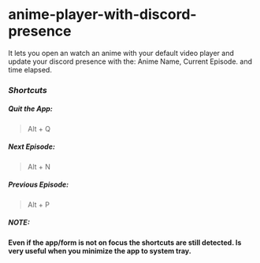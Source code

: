 # anime-player-with-discord-presence
It lets you open an watch an anime with your default video player and update your discord presence with the: Anime Name, Current Episode. and time elapsed.

### *Shortcuts*
##### Quit the App:
> Alt + Q

##### Next Episode:
> Alt + N

##### Previous Episode:
> Alt + P

##### *NOTE*:
**Even if the app/form is not on focus the shortcuts are still detected. Is very useful when you minimize the app to system tray.**
